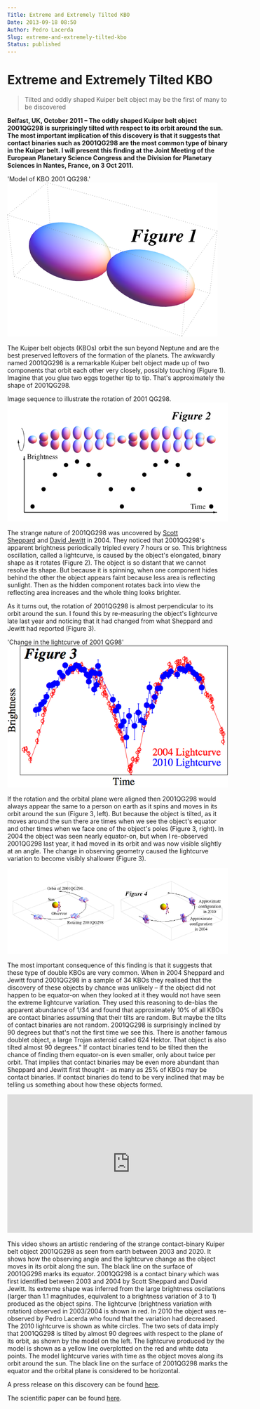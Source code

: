 ```yaml
---
Title: Extreme and Extremely Tilted KBO
Date: 2013-09-18 08:50
Author: Pedro Lacerda
Slug: extreme-and-extremely-tilted-kbo
Status: published
---
```


# Extreme and Extremely Tilted KBO

> Tilted and oddly shaped Kuiper belt object may be the first of many to be discovered

**Belfast, UK, October 2011 – The oddly shaped Kuiper belt object 2001QG298 is surprisingly tilted with respect to its orbit around the sun. The most important implication of this discovery is that it suggests that contact binaries such as 2001QG298 are the most common type of binary in the Kuiper belt. I will present this finding at the Joint Meeting of the European Planetary Science Congress and the Division for Planetary Sciences in Nantes, France, on 3 Oct 2011.**

'Model of KBO 2001 QG298.' ![Model of KBO 2001 QG298.](figs/2013/09/figure1large.png )

The Kuiper belt objects (KBOs) orbit the sun beyond Neptune and are the best preserved leftovers of the formation of the planets. The awkwardly named 2001QG298 is a remarkable Kuiper belt object made up of two components that orbit each other very closely, possibly touching (Figure 1). Imagine that you glue two eggs together tip to tip. That's approximately the shape of 2001QG298.

Image sequence to illustrate the rotation of 2001 QG298.![Image sequence to illustrate the rotation of 2001 QG298.](figs/2013/09/figure2large.png)

The strange nature of 2001QG298 was uncovered by [Scott Sheppard](http://home.dtm.ciw.edu/users/sheppard/) and [David Jewitt](http://www2.ess.ucla.edu/~jewitt/) in 2004. They noticed that 2001QG298's apparent brightness periodically tripled every 7 hours or so. This brightness oscillation, called a lightcurve, is caused by the object's elongated, binary shape as it rotates (Figure 2). The object is so distant that we cannot resolve its shape. But because it is spinning, when one component hides behind the other the object appears faint because less area is reflecting sunlight. Then as the hidden component rotates back into view the reflecting area increases and the whole thing looks brighter.

As it turns out, the rotation of 2001QG298 is almost perpendicular to its orbit around the sun. I found this by re-measuring the object's lightcurve late last year and noticing that it had changed from what Sheppard and Jewitt had reported (Figure 3).

'Change in the lightcurve of 2001 QG98'![Change in the lightcurve of 2001 QG98.](figs/2013/09/figure3large.png)

If the rotation and the orbital plane were aligned then 2001QG298 would always appear the same to a person on earth as it spins and moves in its orbit around the sun (Figure 3, left). But because the object is tilted, as it moves around the sun there are times when we see the object's equator and other times when we face one of the object's poles (Figure 3, right). In 2004 the object was seen nearly equator-on, but when I re-observed 2001QG298 last year, it had moved in its orbit and was now visible slightly at an angle. The change in observing geometry caused the lightcurve variation to become visibly shallower (Figure 3).

![Observing geometry of 2001 QG298.](figs/2013/09/figure4large.png)

The most important consequence of this finding is that it suggests that these type of double KBOs are very common. When in 2004 Sheppard and Jewitt found 2001QG298 in a sample of 34 KBOs they realised that the discovery of these objects by chance was unlikely – if the object did not happen to be equator-on when they looked at it they would not have seen the extreme lightcurve variation. They used this reasoning to de-bias the apparent abundance of 1/34 and found that approximately 10% of all KBOs are contact binaries assuming that their tilts are random. But maybe the tilts of contact binaries are not random. 2001QG298 is surprisingly inclined by 90 degrees but that's not the first time we see this. There is another famous doublet object, a large Trojan asteroid called 624 Hektor. That object is also tilted almost 90 degrees." If contact binaries tend to be tilted then the chance of finding them equator-on is even smaller, only about twice per orbit. That implies that contact binaries may be even more abundant than Sheppard and Jewitt first thought - as many as 25% of KBOs may be contact binaries. If contact binaries do tend to be very inclined that may be telling us something about how these objects formed.

<iframe width="560" height="315" src="https://www.youtube.com/embed/Z2fpPO6_0uk" title="YouTube video player" frameborder="0" allow="accelerometer; autoplay; clipboard-write; encrypted-media; gyroscope; picture-in-picture; web-share" allowfullscreen></iframe>

<!-- ![youtube video](http://www.youtube.com/watch?v=Z2fpPO6_0uk&w=560&h=315) -->

This video shows an artistic rendering of the strange contact-binary Kuiper belt object 2001QG298 as seen from earth between 2003 and 2020. It shows how the observing angle and the lightcurve change as the object moves in its orbit along the sun. The black line on the surface of 2001QG298 marks its equator. 2001QG298 is a contact binary which was first identified between 2003 and 2004 by Scott Sheppard and David Jewitt. Its extreme shape was inferred from the large brightness oscilations (larger than 1.1 magnitudes, equivalent to a brightness variation of 3 to 1) produced as the object spins. The lightcurve (brightness variation with rotation) observed in 2003/2004 is shown in red. In 2010 the object was re-observed by Pedro Lacerda who found that the variation had decreased. The 2010 lightcurve is shown as white circles. The two sets of data imply that 2001QG298 is tilted by almost 90 degrees with respect to the plane of its orbit, as shown by the model on the left. The lightcurve produced by the model is shown as a yellow line overplotted on the red and white data points. The model lightcurve varies with time as the object moves along its orbit around the sun. The black line on the surface of 2001QG298 marks the equator and the orbital plane is considered to be horizontal.

A press release on this discovery can be found [here](http://www.europlanet-eu.org/outreach/index.php?option=com_content&task=view&id=350&Itemid=41). 

The scientific paper can be found [here](https://ui.adsabs.harvard.edu/#abs/2011AJ....142...90L/abstract).
